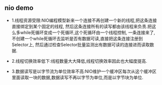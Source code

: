 ## nio demo

- 1.线程资源受限:NIO编程模型新来一个连接不再创建一个新的线程,把这条连接直接绑定到某个固定的线程,
然后这条连接所有的读写都由该线程来负责.把这么多while死循环变成一个死循环,这个死循环由一个线程控制,
一条连接来了,不创建一个while死循环去监听是否有数据可读,直接把这条连接注册到Selector上,
然后通过检查Selector批量监测出有数据可读的连接进而读取数据.

- 2.线程切换效率低下:线程数量大大降低,线程切换效率因此也大幅度提高.

- 3.数据读写是以字节流为单位效率不高:NIO维护一个缓冲区每次从这个缓冲区里面读取一块的数据,数据读写不再以字节为单位,而是以字节块为单位.



